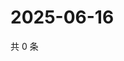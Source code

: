 # 2025-06-16

共 0 条

<!-- BEGIN ZHIHUQUESTIONS -->
<!-- 最后更新时间 Mon Jun 16 2025 02:14:23 GMT+0800 (China Standard Time) -->

<!-- END ZHIHUQUESTIONS -->
